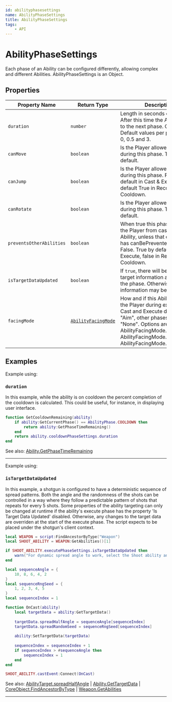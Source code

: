 ```yaml
---
id: abilityphasesettings
name: AbilityPhaseSettings
title: AbilityPhaseSettings
tags:
    - API
---
```


# AbilityPhaseSettings

Each phase of an Ability can be configured differently, allowing complex and different Abilities. AbilityPhaseSettings is an Object.

## Properties

| Property Name | Return Type | Description | Tags |
| -------- | ----------- | ----------- | ---- |
| `duration` | `number` | Length in seconds of the phase. After this time the Ability moves to the next phase. Can be zero. Default values per phase: 0.15, 0, 0.5 and 3. | Read-Only |
| `canMove` | `boolean` | Is the Player allowed to move during this phase. True by default. | Read-Only |
| `canJump` | `boolean` | Is the Player allowed to jump during this phase. False by default in Cast & Execute, default True in Recovery & Cooldown. | Read-Only |
| `canRotate` | `boolean` | Is the Player allowed to rotate during this phase. True by default. | Read-Only |
| `preventsOtherAbilities` | `boolean` | When true this phase prevents the Player from casting another Ability, unless that other Ability has canBePrevented set to False. True by default in Cast & Execute, false in Recovery & Cooldown. | Read-Only |
| `isTargetDataUpdated` | `boolean` | If `true`, there will be updated target information at the start of the phase. Otherwise, target information may be out of date. | Read-Only |
| `facingMode` | [`AbilityFacingMode`](enums.md#abilityfacingmode) | How and if this Ability rotates the Player during execution. Cast and Execute default to "Aim", other phases default to "None". Options are: AbilityFacingMode.NONE, AbilityFacingMode.MOVEMENT, AbilityFacingMode.AIM | Read-Only |

## Examples

Example using:

### `duration`

In this example, while the ability is on cooldown the percent completion of the cooldown is calculated. This could be useful, for instance, in displaying user interface.

```lua
function GetCooldownRemaining(ability)
    if ability:GetCurrentPhase() == AbilityPhase.COOLDOWN then
        return ability:GetPhaseTimeRemaining()
    end
    return ability.cooldownPhaseSettings.duration
end
```

See also: [Ability.GetPhaseTimeRemaining](ability.md)

---

Example using:

### `isTargetDataUpdated`

In this example, a shotgun is configured to have a deterministic sequence of spread patterns. Both the angle and the randomness of the shots can be controlled in a way where they follow a predictable pattern of shots that repeats for every 5 shots. Some properties of the ability targeting can only be changed at runtime if the ability's execute phase has the property 'Is Target Data Updated' disabled. Otherwise, any changes to the target data are overriden at the start of the execute phase. The script expects to be placed under the shotgun's client context.

```lua
local WEAPON = script:FindAncestorByType("Weapon")
local SHOOT_ABILITY = WEAPON:GetAbilities()[1]

if SHOOT_ABILITY.executePhaseSettings.isTargetDataUpdated then
    warn("For dynamic spread angle to work, select the Shoot ability and disable its 'Is Target Data Updated' in the execute phase.")
end

local sequenceAngle = {
    10, 8, 6, 4, 2
}
local sequenceRngSeed = {
    1, 2, 3, 4, 5
}
local sequenceIndex = 1

function OnCast(ability)
    local targetData = ability:GetTargetData()
    
    targetData.spreadHalfAngle = sequenceAngle[sequenceIndex]
    targetData.spreadRandomSeed = sequenceRngSeed[sequenceIndex]
    
    ability:SetTargetData(targetData)
    
    sequenceIndex = sequenceIndex + 1
    if sequenceIndex > #sequenceAngle then
        sequenceIndex = 1
    end
end

SHOOT_ABILITY.castEvent:Connect(OnCast)
```

See also: [AbilityTarget.spreadHalfAngle](abilitytarget.md) | [Ability.GetTargetData](ability.md) | [CoreObject.FindAncestorByType](coreobject.md) | [Weapon.GetAbilities](weapon.md)

---

